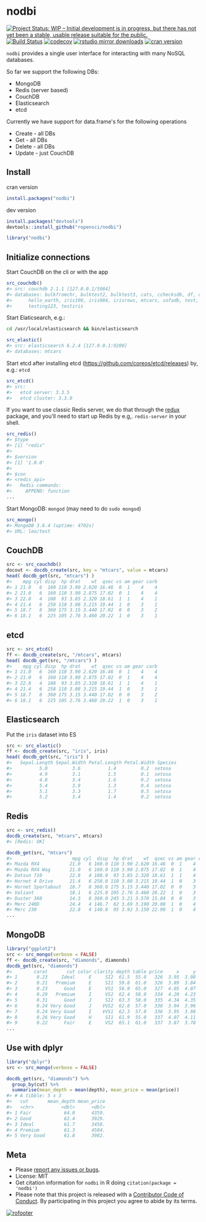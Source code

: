 nodbi
=====

[![Project Status: WIP – Initial development is in progress, but there has not yet been a stable, usable release suitable for the public.](http://www.repostatus.org/badges/latest/wip.svg)](http://www.repostatus.org/#wip)
[![Build Status](https://travis-ci.org/ropensci/nodbi.svg)](https://travis-ci.org/ropensci/nodbi)
[![codecov](https://codecov.io/gh/ropensci/nodbi/branch/master/graph/badge.svg)](https://codecov.io/gh/ropensci/nodbi)
[![rstudio mirror downloads](http://cranlogs.r-pkg.org/badges/nodbi)](https://github.com/metacran/cranlogs.app)
[![cran version](https://www.r-pkg.org/badges/version/nodbi)](https://cran.r-project.org/package=nodbi)


`nodbi` provides a single user interface for interacting with many NoSQL databases.

So far we support the following DBs:

* MongoDB
* Redis (server based)
* CouchDB
* Elasticsearch
* etcd

Currently we have support for data.frame's for the following operations

* Create - all DBs
* Get - all DBs
* Delete - all DBs
* Update - just CouchDB

## Install

cran version


```r
install.packages("nodbi")
```

dev version


```r
install.packages("devtools")
devtools::install_github("ropensci/nodbi")
```


```r
library("nodbi")
```

## Initialize connections

Start CouchDB on the cli or with the app


```r
src_couchdb()
#> src: couchdb 2.1.1 [127.0.0.1/5984]
#> databases: bulkfromchr, bulktest2, bulktest3, cats, cchecksdb, df, drinksdb,
#>      hello_earth, iris190, iris984, irisrows, mtcars, sofadb, test, testing,
#>      testing123, testiris
```

Start Elaticsearch, e.g.:

```sh
cd /usr/local/elasticsearch && bin/elasticsearch
```


```r
src_elastic()
#> src: elasticsearch 6.2.4 [127.0.0.1:9200]
#> databases: mtcars
```

Start etcd after installing etcd (https://github.com/coreos/etcd/releases) by, e.g.: `etcd`


```r
src_etcd()
#> src:
#>   etcd server: 3.3.5
#>   etcd cluster: 3.3.0
```

If you want to use classic Redis server, we do that through the [redux][]
package, and you'll need to start up Redis by e.g,. `redis-server` in your shell.


```r
src_redis()
#> $type
#> [1] "redis"
#>
#> $version
#> [1] '1.0.0'
#>
#> $con
#> <redis_api>
#>   Redis commands:
#>     APPEND: function
...
```

Start MongoDB: `mongod` (may need to do `sudo mongod`)


```r
src_mongo()
#> MongoDB 3.6.4 (uptime: 4702s)
#> URL: leo/test
```

## CouchDB


```r
src <- src_couchdb()
docout <- docdb_create(src, key = "mtcars", value = mtcars)
head( docdb_get(src, "mtcars") )
#>    mpg cyl disp  hp drat    wt  qsec vs am gear carb
#> 1 21.0   6  160 110 3.90 2.620 16.46  0  1    4    4
#> 2 21.0   6  160 110 3.90 2.875 17.02  0  1    4    4
#> 3 22.8   4  108  93 3.85 2.320 18.61  1  1    4    1
#> 4 21.4   6  258 110 3.08 3.215 19.44  1  0    3    1
#> 5 18.7   8  360 175 3.15 3.440 17.02  0  0    3    2
#> 6 18.1   6  225 105 2.76 3.460 20.22  1  0    3    1
```

## etcd




```r
src <- src_etcd()
ff <- docdb_create(src, "/mtcars", mtcars)
head( docdb_get(src, "/mtcars") )
#>    mpg cyl disp  hp drat    wt  qsec vs am gear carb
#> 1 21.0   6  160 110 3.90 2.620 16.46  0  1    4    4
#> 2 21.0   6  160 110 3.90 2.875 17.02  0  1    4    4
#> 3 22.8   4  108  93 3.85 2.320 18.61  1  1    4    1
#> 4 21.4   6  258 110 3.08 3.215 19.44  1  0    3    1
#> 5 18.7   8  360 175 3.15 3.440 17.02  0  0    3    2
#> 6 18.1   6  225 105 2.76 3.460 20.22  1  0    3    1
```

## Elasticsearch

Put the `iris` dataset into ES




```r
src <- src_elastic()
ff <- docdb_create(src, "iris", iris)
head( docdb_get(src, "iris") )
#>   Sepal.Length Sepal.Width Petal.Length Petal.Width Species
#>          5.0         3.6          1.4         0.2  setosa
#>          4.9         3.1          1.5         0.1  setosa
#>          4.8         3.4          1.6         0.2  setosa
#>          5.4         3.9          1.3         0.4  setosa
#>          5.1         3.3          1.7         0.5  setosa
#>          5.2         3.4          1.4         0.2  setosa
```

## Redis


```r
src <- src_redis()
docdb_create(src, "mtcars", mtcars)
#> [Redis: OK]
```


```r
docdb_get(src, "mtcars")
#>                      mpg cyl  disp  hp drat    wt  qsec vs am gear carb
#> Mazda RX4           21.0   6 160.0 110 3.90 2.620 16.46  0  1    4    4
#> Mazda RX4 Wag       21.0   6 160.0 110 3.90 2.875 17.02  0  1    4    4
#> Datsun 710          22.8   4 108.0  93 3.85 2.320 18.61  1  1    4    1
#> Hornet 4 Drive      21.4   6 258.0 110 3.08 3.215 19.44  1  0    3    1
#> Hornet Sportabout   18.7   8 360.0 175 3.15 3.440 17.02  0  0    3    2
#> Valiant             18.1   6 225.0 105 2.76 3.460 20.22  1  0    3    1
#> Duster 360          14.3   8 360.0 245 3.21 3.570 15.84  0  0    3    4
#> Merc 240D           24.4   4 146.7  62 3.69 3.190 20.00  1  0    4    2
#> Merc 230            22.8   4 140.8  95 3.92 3.150 22.90  1  0    4    2
...
```

## MongoDB


```r
library("ggplot2")
src <- src_mongo(verbose = FALSE)
ff <- docdb_create(src, "diamonds", diamonds)
docdb_get(src, "diamonds")
#>        carat       cut color clarity depth table price     x     y     z
#> 1       0.23     Ideal     E     SI2  61.5  55.0   326  3.95  3.98  2.43
#> 2       0.21   Premium     E     SI1  59.8  61.0   326  3.89  3.84  2.31
#> 3       0.23      Good     E     VS1  56.9  65.0   327  4.05  4.07  2.31
#> 4       0.29   Premium     I     VS2  62.4  58.0   334  4.20  4.23  2.63
#> 5       0.31      Good     J     SI2  63.3  58.0   335  4.34  4.35  2.75
#> 6       0.24 Very Good     J    VVS2  62.8  57.0   336  3.94  3.96  2.48
#> 7       0.24 Very Good     I    VVS1  62.3  57.0   336  3.95  3.98  2.47
#> 8       0.26 Very Good     H     SI1  61.9  55.0   337  4.07  4.11  2.53
#> 9       0.22      Fair     E     VS2  65.1  61.0   337  3.87  3.78  2.49
...
```

## Use with dplyr


```r
library("dplyr")
src <- src_mongo(verbose = FALSE)
```


```r
docdb_get(src, "diamonds") %>%
  group_by(cut) %>%
  summarise(mean_depth = mean(depth), mean_price = mean(price))
#> # A tibble: 5 x 3
#>   cut       mean_depth mean_price
#>   <chr>          <dbl>      <dbl>
#> 1 Fair            64.0      4359.
#> 2 Good            62.4      3929.
#> 3 Ideal           61.7      3458.
#> 4 Premium         61.3      4584.
#> 5 Very Good       61.8      3982.
```

## Meta

* Please [report any issues or bugs](https://github.com/ropensci/nodbi/issues).
* License: MIT
* Get citation information for `nodbi` in R doing `citation(package = 'nodbi')`
* Please note that this project is released with a [Contributor Code of Conduct](CODE_OF_CONDUCT.md). By participating in this project you agree to abide by its terms.

[![rofooter](https://ropensci.org/public_images/github_footer.png)](https://ropensci.org)

[redux]: https://cran.r-project.org/package=redux
